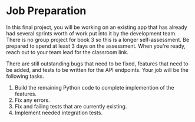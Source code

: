 # Job Preparation

In this final project, you will be working on an existing app that has already had several sprints worth of work put into it by the development team. There is no group project for book 3 so this is a longer self-assessment. Be prepared to spend at least 3 days on the assessment. When you're ready, reach out to your team lead for the classroom link.

There are still outstanding bugs that need to be fixed, features that need to be added, and tests to be written for the API endpoints. Your job will be the following tasks.

1. Build the remaining Python code to complete implemention of the features.
1. Fix any errors.
1. Fix and failing tests that are currently existing.
1. Implement needed integration tests.
